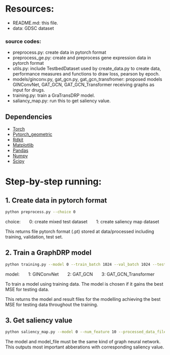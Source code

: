 # Resources:
+ README.md: this file.
+ data: GDSC dataset

###  source codes:
+ preprocess.py: create data in pytorch format
+ preprocess_ge.py: create and preprocess gene expression data in pytorch format
+ utils.py: include TestbedDataset used by create_data.py to create data, performance measures and functions to draw loss, pearson by epoch.
+ models/ginconv.py, gat_gcn.py, gat_gcn_transfromer: proposed models GINConvNet, GAT_GCN, GAT_GCN_Transformer receiving graphs as input for drugs.
+ training.py: train a GraTransDRP model.
+ saliancy_map.py: run this to get saliency value.


## Dependencies
+ [Torch](https://pytorch.org/)
+ [Pytorch_geometric](https://github.com/rusty1s/pytorch_geometric)
+ [Rdkit](https://www.rdkit.org/)
+ [Matplotlib](https://matplotlib.org/)
+ [Pandas](https://pandas.pydata.org/)
+ [Numpy](https://numpy.org/)
+ [Scipy](https://docs.scipy.org/doc/)

# Step-by-step running:

## 1. Create data in pytorch format
```sh
python preprocess.py --choice 0
```
choice:
&nbsp;&nbsp;&nbsp;&nbsp;&nbsp;&nbsp;0: create mixed test dataset
&nbsp;&nbsp;&nbsp;&nbsp;&nbsp;&nbsp;1: create saliency map dataset

This returns file pytorch format (.pt) stored at data/processed including training, validation, test set.

## 2. Train a GraphDRP model
```sh
python training.py --model 0 --train_batch 1024 --val_batch 1024 --test_batch 1024 --lr 0.0001 --num_epoch 300 --log_interval 20 --cuda_name "cuda:0"
```
model:
&nbsp;&nbsp;&nbsp;&nbsp;&nbsp;&nbsp;1: GINConvNet
&nbsp;&nbsp;&nbsp;&nbsp;&nbsp;&nbsp;2: GAT_GCN
&nbsp;&nbsp;&nbsp;&nbsp;&nbsp;&nbsp;3: GAT_GCN_Transformer

To train a model using training data. The model is chosen if it gains the best MSE for testing data. 

This returns the model and result files for the modelling achieving the best MSE for testing data throughout the training.

## 3. Get saliency value 
```sh
python saliency_map.py --model 0 --num_feature 10 --processed_data_file "data/processed/GDSC_bortezomib.pt" --model_file "model_GINConvNet_GDSC.model" --cuda_name "cuda:0"
```
The model and model_file must be the same kind of graph neural network. This outputs most important abberations with corresponding saliency value.
